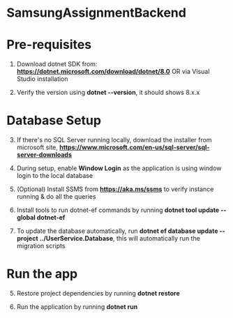 # SamsungAssignmentBackend

# Pre-requisites

1. Download dotnet SDK from: **https://dotnet.microsoft.com/download/dotnet/8.0** OR via Visual Studio installation

2. Verify the version using **dotnet --version**, it should shows 8.x.x

# Database Setup

3. If there's no SQL Server running locally, download the installer from microsoft site, **https://www.microsoft.com/en-us/sql-server/sql-server-downloads**

4. During setup, enable **Window Login** as the application is using window login to the local database

5. (Optional) Install SSMS from **https://aka.ms/ssms** to verify instance running & do all the queries

6. Install tools to run dotnet-ef commands by running **dotnet tool update --global dotnet-ef**

7. To update the database automatically, run **dotnet ef database update --project ../UserService.Database**, this will automatically run the migration scripts

# Run the app

5. Restore project dependencies by running **dotnet restore**

6. Run the application by running **dotnet run**
